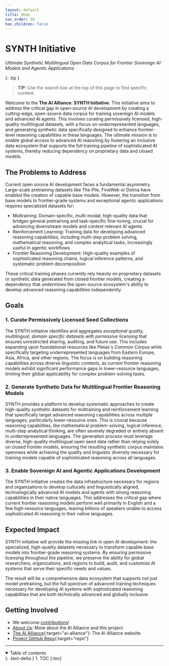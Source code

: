 ```yaml
---
layout: default
title: Home
nav_order: 10
has_children: false
---
```


# SYNTH Initiative

_Ultimate Synthetic Multilingual Open Data Corpus for Frontier Sovereign AI Models and Agentic Applications_

{: .tip }
> **TIP:** Use the search box at the top of this page to find specific content.

Welcome to the **The AI Alliance**: **SYNTH Initiative**. This initiative aims to address the critical gap in open-source AI development by creating a cutting-edge, open-source data corpus for training sovereign AI models and advanced AI agents. This involves curating permissively licensed, high-quality multilingual datasets, with a focus on underrepresented languages, and generating synthetic data specifically designed to enhance frontier-level reasoning capabilities in these languages. The ultimate mission is to enable global access to advanced AI reasoning by fostering an inclusive data ecosystem that supports the full training pipeline of sophisticated AI systems, thereby reducing dependency on proprietary data and closed models.

## The Problems to Address

Current open source AI development faces a fundamental asymmetry. Large-scale pretraining datasets like The Pile, FineWeb or Dolma have enabled the creation of capable base models. However, the transition from base models to frontier-grade systems and exceptional agentic applications requires specialized datasets for:

- Midtraining: Domain-specific, multi-modal, high-quality data that bridges general pretraining and task-specific fine-tuning, crucial for advancing downstream models and context relevant AI agents  
- Reinforcement Learning: Training data for developing advanced reasoning capabilities, including multi-step problem solving, mathematical reasoning, and complex analytical tasks, increasingly useful in agentic workflows  
- Frontier Reasoning Development: High-quality examples of sophisticated reasoning chains, logical inference patterns, and systematic problem decomposition 


These critical training phases currently rely heavily on proprietary datasets or synthetic data generated from closed frontier models, creating a dependency that undermines the open-source ecosystem's ability to develop advanced reasoning capabilities independently.

## Goals

### 1. Curate Permissively Licensed Seed Collections

The SYNTH initiative identifies and aggregates *exceptional quality, multilingual, domain specific* *datasets with permissive licensing* that ensures unrestricted sharing, auditing, and future use. This includes expanding upon foundational resources like Pleias's Common Corpus while specifically targeting underrepresented languages from Eastern Europe, Asia, Africa, and other regions. The focus is on building reasoning capabilities across diverse linguistic contexts, as current frontier reasoning models exhibit significant performance gaps in lower-resource languages, limiting their global applicability for complex problem-solving tasks.

### 2. Generate Synthetic Data for Multilingual Frontier Reasoning Models

SYNTH provides a platform to develop systematic approaches to create high-quality synthetic datasets for midtraining and reinforcement learning that specifically target advanced reasoning capabilities across multiple languages, particularly lower-resource ones. This is crucial because reasoning capabilities‚ like mathematical problem-solving, logical inference, multi-step analytical thinking‚ are often severely degraded or entirely absent in underrepresented languages. The generation process must leverage diverse, high-quality multilingual open seed data rather than relying solely on closed frontier models, ensuring the resulting synthetic corpus maintains openness while achieving the quality and linguistic diversity necessary for training models capable of sophisticated reasoning across all languages.

### 3. Enable Sovereign AI and Agentic Applications Development

The SYNTH initiative creates the data infrastructure necessary for regions and organizations to develop culturally and linguistically aligned, technologically advanced AI models and agents with strong reasoning capabilities in their native languages. This addresses the critical gap where current frontier reasoning models perform well primarily in English and a few high-resource languages, leaving billions of speakers unable to access sophisticated AI reasoning in their native languages.

## Expected Impact

SYNTH initiative will provide the missing link in open AI development: the specialized, high-quality datasets necessary to transform capable base models into frontier-grade reasoning systems. By ensuring permissive licensing throughout the pipeline, we preserve the ability for global researchers, organizations, and regions to build, audit, and customize AI systems that serve their specific needs and values.

The result will be a comprehensive data ecosystem that supports not just model pretraining, but the full spectrum of advanced training techniques necessary for developing AI systems with sophisticated reasoning capabilities that are both technically advanced and globally inclusive.


## Getting Involved

* We welcome [contributions]({{site.baseurl}}/contributing)!
* [About Us]({{site.baseurl}}/about): More about the AI Alliance and this project.
* [The AI Alliance](https://thealliance.ai){:target="ai-alliance"}: The AI Alliance website.
* [Project GitHub Repo](https://github.com/The-AI-Alliance/SYNTH-initiative){:target="repo"}

---

<details open markdown="block">
  <summary>
    Table of contents
  </summary>
  {: .text-delta }
1. TOC
{:toc}
</details>
